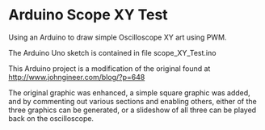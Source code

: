 # Arduino Scope XY Test
Using an Arduino to draw simple Oscilloscope XY art using PWM.

The Arduino Uno sketch is contained in file scope_XY_Test.ino

This Arduino project is a modification of the original found at
http://www.johngineer.com/blog/?p=648

The original graphic was enhanced, a simple square graphic was added,
and by commenting out various sections and enabling others, either of the 
three graphics can be generated, or a slideshow of all three can be 
played back on the oscilloscope.
